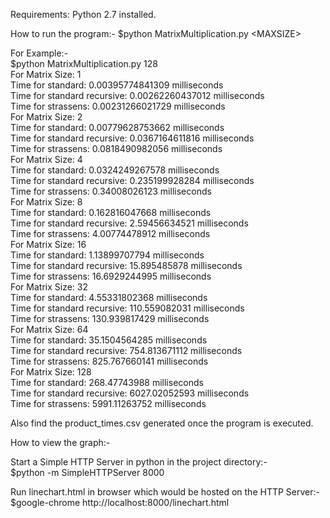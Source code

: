 Requirements: Python 2.7 installed.

How to run the program:-
$python MatrixMultiplication.py \<MAXSIZE\>  

For Example:-  
$python MatrixMultiplication.py 128  
For Matrix Size: 1  
Time for standard: 0.00395774841309 milliseconds  
Time for standard recursive: 0.00262260437012 milliseconds  
Time for strassens: 0.00231266021729 milliseconds  
For Matrix Size: 2  
Time for standard: 0.00779628753662 milliseconds  
Time for standard recursive: 0.0367164611816 milliseconds  
Time for strassens: 0.0818490982056 milliseconds  
For Matrix Size: 4  
Time for standard: 0.0324249267578 milliseconds  
Time for standard recursive: 0.235199928284 milliseconds  
Time for strassens: 0.34008026123 milliseconds  
For Matrix Size: 8  
Time for standard: 0.162816047668 milliseconds  
Time for standard recursive: 2.59456634521 milliseconds  
Time for strassens: 4.00774478912 milliseconds  
For Matrix Size: 16  
Time for standard: 1.13899707794 milliseconds  
Time for standard recursive: 15.895485878 milliseconds  
Time for strassens: 16.6929244995 milliseconds  
For Matrix Size: 32  
Time for standard: 4.55331802368 milliseconds  
Time for standard recursive: 110.559082031 milliseconds  
Time for strassens: 130.939817429 milliseconds  
For Matrix Size: 64  
Time for standard: 35.1504564285 milliseconds  
Time for standard recursive: 754.813671112 milliseconds  
Time for strassens: 825.767660141 milliseconds  
For Matrix Size: 128  
Time for standard: 268.47743988 milliseconds  
Time for standard recursive: 6027.02052593 milliseconds  
Time for strassens: 5991.11263752 milliseconds  

Also find the product_times.csv generated once the program is executed.  

How to view the graph:-  

Start a Simple HTTP Server in python in the project directory:-  
$python -m SimpleHTTPServer 8000  
  
Run linechart.html in browser which would be hosted on the HTTP Server:-  
$google-chrome http://localhost:8000/linechart.html  

